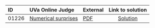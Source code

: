 | ID | UVa Online Judge | External | Link to solution |
|:---|:---|:---|:---:|
| 01226 | [Numerical surprises](https://onlinejudge.org/index.php?option=com_onlinejudge&Itemid=8&category=709&page=show_problem&problem=3667) | [PDF](https://onlinejudge.org/external/12/1226.pdf) | [Solution](https%3A//github.com/versenyi98/programming-contests/tree/master/UVa%20Online%20Judge/01226%2520-%2520Numerical%2520surprises)|
